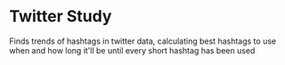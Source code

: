 Twitter Study
============

Finds trends of hashtags in twitter data, calculating best hashtags to use when and how long it'll be until every short hashtag has been used

